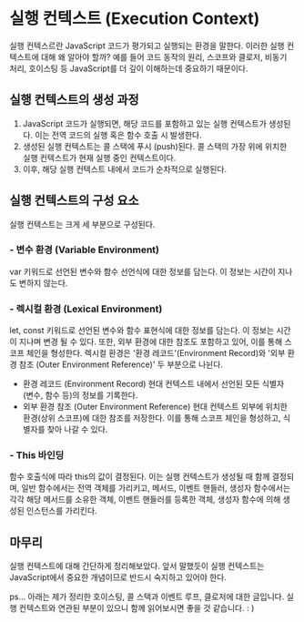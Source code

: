 # 실행 컨텍스트 (Execution Context)

실행 컨텍스르란 JavaScript 코드가 평가되고 실행되는 환경을 말한다. 이러한 실행 컨텍스트에 대해 왜 알아야 할까?
예를 들어 코드 동작의 원리, 스코프와 클로저, 비동기 처리, 호이스팅 등 JavaScript를 더 깊이 이해하는데 중요하기 때문이다.

## 실행 컨텍스트의 생성 과정

1. JavaScript 코드가 실행되면, 해당 코드를 포함하고 있는 실행 컨텍스트가 생성된다. 이는 전역 코드의 실행 혹은 함수 호출 시 발생한다.
2. 생성된 실행 컨텍스트는 콜 스택에 푸시 (push)된다. 콜 스택의 가장 위에 위치한 실행 컨텍스트가 현재 실행 중인 컨텍스트이다.
3. 이후, 해당 실행 컨텍스트 내에서 코드가 순차적으로 실행된다.

## 실행 컨텍스트의 구성 요소

실행 컨텍스트는 크게 세 부분으로 구성된다.

### - 변수 환경 (Variable Environment)

var 키워드로 선언된 변수와 함수 선언식에 대한 정보를 담는다. 이 정보는 시간이 지나도 변하지 않는다.

### - 렉시컬 환경 (Lexical Environment)

let, const 키워드로 선언된 변수와 함수 표현식에 대한 정보를 담는다. 이 정보는 시간이 지나며 변경 될 수 있다. 또한, 외부 환경에 대한 참조도 포함하고 있어, 이를 통해 스코프 체인을 형성한다.
렉시컬 환경은 '환경 레코드'(Environment Record)와 '외부 환경 참조 (Outer Environment Reference)' 두 부분으로 나뉜다.

- 환경 레코드 (Environment Record)
  현대 컨텍스트 내에서 선언된 모든 식별자 (변수, 함수 등)의 정보를 기록한다.
- 외부 환경 참조 (Outer Environment Reference)
  현대 컨텍스트 외부에 위치한 환경(상위 스코프)에 대한 참조를 저장한다. 이를 통해 스코프 체인을 형성하고, 식별자를 찾아 나갈 수 있다.

### - This 바인딩

함수 호출식에 따라 this의 값이 결정된다. 이는 실행 컨텍스트가 생성될 때 함께 결정되며, 일반 함수에서는 전역 객체를 가리키고, 메서드, 이벤트 핸들러, 생성자 함수에서는 각각 해당 메서드를 소유한 객체, 이벤트 핸들러를 등록한 객체, 생성자 함수에 의해 생성된 인스턴스를 가리킨다.

## 마무리

실행 컨텍스트에 대해 간단하게 정리해보았다.
앞서 말했듯이 실행 컨텍스트는 JavaScript에서 중요한 개념이므로 반드시 숙지하고 있어야 한다.

ps... 아래는 제가 정리한 호이스팅, 콜 스택과 이벤트 루프, 클로저에 대한 글입니다. 실행 컨텍스트와 연관된 부분이 있으니 함께 읽어보시면 좋을 것 같습니다.
: )

